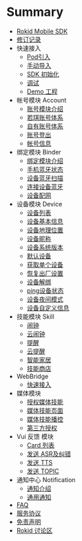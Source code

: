 # Summary

* [Rokid Mobile SDK](README.md)
* [修订记录](res/00_version.md)
* 快速接入
    * [Pod引入](res/11_pod_sdk.md)
    * [手动导入](res/12_manual_sdk.md)
    * [SDK 初始化](res/13_sdk_init.md)
    * [调试](res/14_debug.md)
    * [Demo 工程](res/1Z_demo.md)
* 帐号模块 Account
    * [账号模块介绍](res/30_account.md)
    * [若琪账号体系](res/31_rokid_login.md)
    * [自有账号体系](res/32_thirdparty_login.md)
    * [账号登出](res/33_logout.md)
    * [帐号信息](res/34_account_info.md)
* 绑定模块 Binder
    * [绑定模块介绍](res/40_ble.md)
    * [手机蓝牙状态](res/41_ble_status.md)
    * [设备蓝牙扫描](res/42_ble_scan.md)
    * [连接设备蓝牙](res/43_ble_connect.md)
    * [设备配网](res/44_ble_send_data.md)
* 设备模块 Device
    * [设备列表](res/51_device_list.md)
    * [设备基本信息](res/52_device_base_info.md)
    * [设备地理位置](res/53_device_loaction.md)
    * [设备昵称](res/54_nick.md)
    * [设备系统版本](res/55_system_version.md)
    * [默认设备](res/56_default_device.md)
    * [获取单个设备](res/57_get_device_by_id.md)
    * [恢复出厂设置](res/58_reset.md)
    * [设备解绑](res/59_unbind.md)
    * [ping设备状态](res/5A_ping.md)
    * [设备夜间模式](res/5B_nightmode.md)
    * [设备自定义信息](res/5Z_custom_info.md)
* 技能模块 Skill
    * [闹钟](res/skill/alarm.md)
    * [云闹钟](res/skill/cloud_alarm.md)
    * [提醒](res/skill/remind.md)
    * [云提醒](res/skill/cloud_remind.md)
    * [智能家居](res/skill/homebase.md)
    * [技能商店](res/skill/skill_store.md)
* WebBridge
    * [快速接入](res/71_use_webbridge.md)
* 媒体模块
    * [授权媒体技能](res/91_media_skilllist.md)
    * [媒体技能页面](res/92_media_display.md)
    * [媒体技能播控](res/93_media_control.md)
    * [第三方授权](res/94_media_thridauth.md)
* Vui 反馈 模块
    * [Card 列表](res/81_card_list.md)
    * [发送 ASR及纠错](res/84_asr.md)
    * [发送 TTS](res/85_tts.md)
    * [发送 TOPIC](res/86_topic.md)
* 通知中心 Notification
    * [通知介绍](res/X1_event.md)
    * [通用通知](res/X2_channel_message.md)
* [FAQ](https://github.com/Rokid/RokidMobileSDKiOSDemo/issues)
* [服务协议](res/Z0_service_agreement.md)
* [免责声明](res/Z1_community_disclaimer.md)
* [Rokid 讨论区](https://developer-forum.rokid.com)



